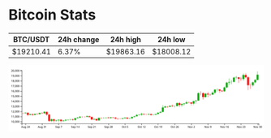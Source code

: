 # Bitcoin Stats

BTC/USDT|24h change|24h high|24h low|
|---|---|---|---|
|$19210.41|6.37%|$19863.16|$18008.12|

<img src="./chart.svg">
